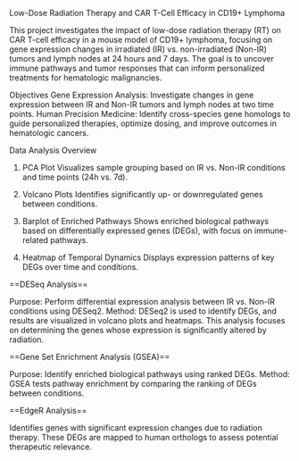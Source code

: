 Low-Dose Radiation Therapy and CAR T-Cell Efficacy in CD19+ Lymphoma

This project investigates the impact of low-dose radiation therapy (RT) on CAR T-cell efficacy in a mouse model of CD19+ lymphoma, focusing on gene expression changes in irradiated (IR) vs. non-irradiated (Non-IR) tumors and lymph nodes at 24 hours and 7 days. The goal is to uncover immune pathways and tumor responses that can inform personalized treatments for hematologic malignancies.

Objectives
Gene Expression Analysis: Investigate changes in gene expression between IR and Non-IR tumors and lymph nodes at two time points.
Human Precision Medicine: Identify cross-species gene homologs to guide personalized therapies, optimize dosing, and improve outcomes in hematologic cancers.


Data Analysis Overview

1. PCA Plot
Visualizes sample grouping based on IR vs. Non-IR conditions and time points (24h vs. 7d).

2. Volcano Plots
Identifies significantly up- or downregulated genes between conditions.

3. Barplot of Enriched Pathways
Shows enriched biological pathways based on differentially expressed genes (DEGs), with focus on immune-related pathways.

4. Heatmap of Temporal Dynamics
Displays expression patterns of key DEGs over time and conditions.

==DESeq Analysis==

Purpose: Perform differential expression analysis between IR vs. Non-IR conditions using DESeq2.
Method: DESeq2 is used to identify DEGs, and results are visualized in volcano plots and heatmaps. This analysis focuses on determining the genes whose expression is significantly altered by radiation.

==Gene Set Enrichment Analysis (GSEA)==

Purpose: Identify enriched biological pathways using ranked DEGs.
Method: GSEA tests pathway enrichment by comparing the ranking of DEGs between conditions.


==EdgeR Analysis==

Identifies genes with significant expression changes due to radiation therapy. These DEGs are mapped to human orthologs to assess potential therapeutic relevance.
